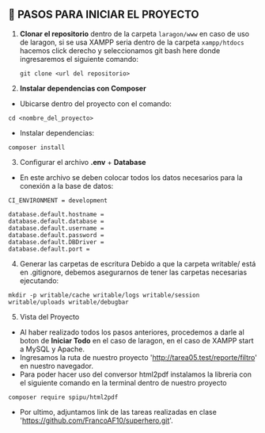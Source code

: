 ## 🚀 PASOS PARA INICIAR EL PROYECTO

1. **Clonar el repositorio** dentro de la carpeta `laragon/www` en caso de uso de laragon, si se usa XAMPP seria dentro de la carpeta `xampp/htdocs` hacemos click derecho y seleccionamos git bash here donde ingresaremos el siguiente comando:  
   ```
   git clone <url del repositorio>
   ```
2. **Instalar dependencias con Composer**

- Ubicarse dentro del proyecto con el comando:

```
cd <nombre_del_proyecto>
```
- Instalar dependencias:

```
composer install
```
3. Configurar el archivo **.env** + **Database**
- En este archivo se deben colocar todos los datos necesarios para la conexión a la base de datos:
```
CI_ENVIRONMENT = development

database.default.hostname =
database.default.database =
database.default.username =
database.default.password =
database.default.DBDriver =
database.default.port =

```
4. Generar las carpetas de escritura
Debido a que la carpeta writable/ está en .gitignore, debemos asegurarnos de tener las carpetas necesarias ejecutando:
```
mkdir -p writable/cache writable/logs writable/session writable/uploads writable/debugbar
```
5. Vista del Proyecto
- Al haber realizado todos los pasos anteriores, procedemos a darle al boton de **Iniciar Todo** en el caso de laragon, en el caso de XAMPP start a MySQL y Apache.
- Ingresamos la ruta de nuestro proyecto 'http://tarea05.test/reporte/filtro' en nuestro navegador.
- Para poder hacer uso del conversor html2pdf instalamos la libreria con el siguiente comando en la terminal dentro de nuestro proyecto
```
composer require spipu/html2pdf
```
- Por ultimo, adjuntamos link de las tareas realizadas en clase 'https://github.com/FrancoAF10/superhero.git'.